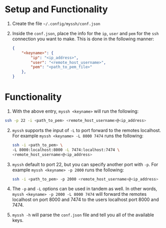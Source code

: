 # Setup and Functionality

1. Create the file `~/.config/myssh/conf.json`

2. Inside the `conf.json`, place the info for the `ip`, `user` and `pem` for
   the `ssh` connection you want to make. This is done in the following manner:
   ```json
   {
       "<keyname>": {
           "ip": "<ip_address>",
           "user": "<remote_host_username>",
           "pem": "<path_to_pem_file>"
       },
   }
   ```

# Functionality

1.   With the above entry, `myssh <keyname>` will run the following:
   ```bash
   ssh -p 22 -i <path_to_pem> <remote_host_username>@<ip_address>
   ```

2. `myssh` supports the input of `-L` to port forward to the remotes
   localhost. For example `myssh <keyname> -L 8000 7474` runs the following:
   ```bash
   ssh -i <path_to_pem> \
   -L 8000:localhost:8000 -L 7474:localhost:7474 \
   <remote_host_username>@<ip_address>
   ```

3. `myssh` default to port 22, but you can specify another port with `-p`. For 
   example `myssh <keyname> -p 2000` runs the following:
   ```bash
   ssh -i <path_to_pem> -p 2000 <remote_host_username>@<ip_address>
   ```

4. The `-p` and `-L` options can be used in tandem as well. In other words, 
   `myssh <keyname> -p 2000 -L 8000 7474` will forward the remotes localhost on
   port 8000 and 7474 to the users localhost port 8000 and 7474.

5. `myssh -h` will parse the `conf.json` file and tell you all of the available
    keys.
